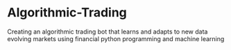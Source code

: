 # Algorithmic-Trading
Creating an algorithmic trading bot that learns and adapts to new data evolving markets using financial python programming and machine learning
